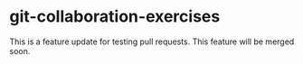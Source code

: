 # git-collaboration-exercises
This is a feature update for testing pull requests. This feature will be merged soon.
